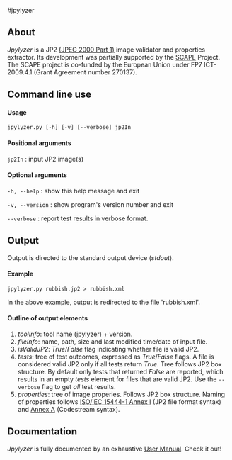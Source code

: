 #jpylyzer

## About
_Jpylyzer_ is a JP2 [(JPEG 2000 Part 1)][2] image validator and properties extractor. Its development was partially supported by the [SCAPE][4] Project. The SCAPE project is co-funded by the European Union under FP7 ICT-2009.4.1 (Grant Agreement number 270137).


## Command line use

#### Usage
`jpylyzer.py [-h] [-v] [--verbose] jp2In`

#### Positional arguments

`jp2In` : input JP2 image(s)

#### Optional arguments

`-h, --help` : show this help message and exit

`-v, --version` : show program's version number and exit

`--verbose` : report test results in verbose format.

## Output 
Output is directed to the standard output device (_stdout_).

#### Example

`jpylyzer.py rubbish.jp2 > rubbish.xml`

In the above example, output is redirected to the file 'rubbish.xml'.


#### Outline of output elements

1. _toolInfo_: tool name (jpylyzer) + version.
2. _fileInfo_: name, path, size and last modified time/date of input file.
3. _isValidJP2_: _True_/_False_ flag indicating whether file is valid JP2.
4. _tests_: tree of test outcomes, expressed as _True_/_False_ flags.
   A file is considered valid JP2 only if all tests return _True_. Tree follows 
   JP2 box structure. By default only tests that returned _False_ are reported, which results in an empty _tests_  element for files that are valid JP2. Use the  `--verbose` flag to get _all_ test results.
5. _properties_: tree of image properies. Follows JP2 box structure. Naming of 
   properties follows [ISO/IEC 15444-1 Annex I][2] (JP2 file format syntax) and
   [Annex A][3] (Codestream syntax).

## Documentation

_Jpylyzer_ is fully documented by an exhaustive [User Manual][1]. Check it out!
   

[1]: https://github.com/downloads/openplanets/jpylyzer/jpylyzerUserManual.pdf
[2]: http://www.jpeg.org/public/15444-1annexi.pdf
[3]: http://www.itu.int/rec/T-REC-T.800/en
[4]: http://www.scape-project.eu/
